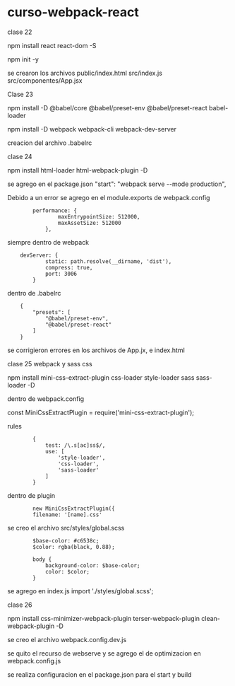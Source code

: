 # curso-webpack-react

clase 22

npm install react react-dom -S

npm init -y

se crearon los archivos
public/index.html
src/index.js
src/componentes/App.jsx


Clase 23

npm install -D @babel/core @babel/preset-env @babel/preset-react babel-loader

npm install -D webpack webpack-cli webpack-dev-server


creacion del archivo
.babelrc

clase 24

npm install html-loader html-webpack-plugin -D

se agrego en el package.json
    "start": "webpack serve --mode production",


Debido a un error se agrego en el module.exports de webpack.config

            performance: {
                    maxEntrypointSize: 512000,
                    maxAssetSize: 512000
                },


siempre dentro de webpack

        devServer: {
                static: path.resolve(__dirname, 'dist'),
                compress: true,
                port: 3006
            }

dentro de .babelrc

        {
            "presets": [
                "@babel/preset-env",
                "@babel/preset-react"
            ]
        }

se corrigieron errores en los archivos de App.jx, e index.html

clase 25 webpack y sass css


npm install mini-css-extract-plugin css-loader style-loader sass sass-loader -D



dentro de webpack.config

const MiniCssExtractPlugin = require('mini-css-extract-plugin');

rules

            {
                test: /\.s[ac]ss$/,
                use: [
                    'style-loader',
                    'css-loader',
                    'sass-loader'
                ]
            }

dentro de plugin

            new MiniCssExtractPlugin({
            filename: '[name].css'

se creo el archivo
src/styles/global.scss

            $base-color: #c6538c;
            $color: rgba(black, 0.88);

            body {
                background-color: $base-color;
                color: $color;
            }

se agrego en index.js
import './styles/global.scss';



clase 26

npm install css-minimizer-webpack-plugin terser-webpack-plugin clean-webpack-plugin -D

se creo el archivo webpack.config.dev.js

se quito el recurso de webserve y se agrego el de optimizacion en webpack.config.js

se realiza configuracion en el package.json para el start y build
